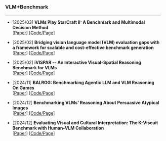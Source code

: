 ### VLM+Benchmark
---
- [2025/03] **VLMs Play StarCraft II: A Benchmark and Multimodal Decision Method**  
[[Paper](http://arxiv.org/pdf/2503.05383v2)] [[Code/Page](https://github.com/camel-ai/VLM-Play-StarCraft2.)]

- [2025/02] **Bridging vision language model (VLM) evaluation gaps with a framework for scalable and cost-effective benchmark generation**  
[[Paper](http://arxiv.org/pdf/2502.15563v1)] [[Code/Page]()]

- [2025/02] **iVISPAR -- An Interactive Visual-Spatial Reasoning Benchmark for VLMs**  
[[Paper](http://arxiv.org/pdf/2502.03214v1)] [[Code/Page]()]

- [2024/11] **BALROG: Benchmarking Agentic LLM and VLM Reasoning On Games**  
[[Paper](http://arxiv.org/pdf/2411.13543v1)] [[Code/Page]()]

- [2024/12] **Benchmarking VLMs' Reasoning About Persuasive Atypical Images**  
[[Paper](http://arxiv.org/pdf/2409.10719v3)] [[Code/Page]()]

- [2024/12] **Evaluating Visual and Cultural Interpretation: The K-Viscuit Benchmark with Human-VLM Collaboration**  
[[Paper](http://arxiv.org/pdf/2406.16469v2)] [[Code/Page](https://huggingface.co/datasets/ddehun/k-viscuit.)]

